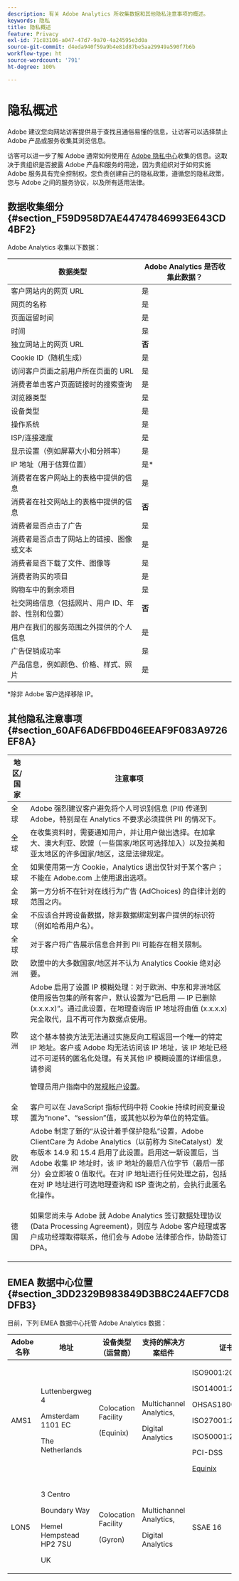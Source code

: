 ```yaml
---
description: 有关 Adobe Analytics 所收集数据和其他隐私注意事项的概述。
keywords: 隐私
title: 隐私概述
feature: Privacy
exl-id: 71c83106-a047-47d7-9a70-4a24595e3d0a
source-git-commit: d4eda940f59a9b4e81d87be5aa29949a590f7b6b
workflow-type: ht
source-wordcount: '791'
ht-degree: 100%

---
```


# 隐私概述

Adobe 建议您向网站访客提供易于查找且通俗易懂的信息，让访客可以选择禁止 Adobe 产品或服务收集其浏览信息。

访客可以进一步了解 Adobe 通常如何使用在 [Adobe 隐私中心](https://www.adobe.com/cn/privacy.html)收集的信息。这取决于贵组织是否披露 Adobe 产品和服务的用途，因为贵组织对于如何实施 Adobe 服务具有完全控制权。您负责创建自己的隐私政策，遵循您的隐私政策，您与 Adobe 之间的服务协议，以及所有适用法律。

## 数据收集细分 {#section_F59D958D7AE44747846993E643CD4BF2}

Adobe Analytics 收集以下数据：

| 数据类型 | Adobe Analytics 是否收集此数据？ |
|---|---|
| 客户网站内的网页 URL | 是 |
| 网页的名称 | 是 |
| 页面逗留时间 | 是 |
| 时间 | 是 |
| 独立网站上的网页 URL | **否** |
| Cookie ID（随机生成） | 是 |
| 访问客户页面之前用户所在页面的 URL | 是 |
| 消费者单击客户页面链接时的搜索查询 | 是 |
| 浏览器类型 | 是 |
| 设备类型 | 是 |
| 操作系统 | 是 |
| ISP/连接速度 | 是 |
| 显示设置（例如屏幕大小和分辨率） | 是 |
| IP 地址（用于估算位置） | 是&#42; |
| 消费者在客户网站上的表格中提供的信息 | 是 |
| 消费者在社交网站上的表格中提供的信息 | **否** |
| 消费者是否点击了广告 | 是 |
| 消费者是否点击了网站上的链接、图像或文本 | 是 |
| 消费者是否下载了文件、图像等 | 是 |
| 消费者购买的项目 | 是 |
| 购物车中的剩余项目 | 是 |
| 社交网络信息（包括照片、用户 ID、年龄、性别和位置） | **否** |
| 用户在我们的服务范围之外提供的个人信息 | 是 |
| 广告促销成功率 | 是 |
| 产品信息，例如颜色、价格、样式、照片 | 是 |

&#42;除非 Adobe 客户选择移除 IP。

## 其他隐私注意事项 {#section_60AF6AD6FBD046EEAF9F083A9726EF8A}

<table id="table_247B425E774F403288233824870D070E"> 
 <thead> 
  <tr> 
   <th colname="col1" class="entry"> 地区/国家 </th> 
   <th colname="col2" class="entry"> 注意事项 </th> 
  </tr> 
 </thead>
 <tbody> 
  <tr> 
   <td colname="col1"> 全球 </td> 
   <td colname="col2"> Adobe 强烈建议客户避免将个人可识别信息 (PII) 传递到 Adobe，特别是在 Analytics 不要求必须提供 PII 的情况下。 </td> 
  </tr> 
  <tr> 
   <td colname="col1"> 全球 </td> 
   <td colname="col2"> 在收集资料时，需要通知用户，并让用户做出选择。在加拿大、澳大利亚、欧盟（一些国家/地区可选择加入）以及拉美和亚太地区的许多国家/地区，这是法律规定。 </td> 
  </tr> 
  <tr> 
   <td colname="col1"> 全球 </td> 
   <td colname="col2"> 如果使用第一方 Cookie，Analytics 退出仅针对于某个客户；不能在 Adobe.com 上使用退出选项。 </td> 
  </tr> 
  <tr> 
   <td colname="col1"> 全球 </td> 
   <td colname="col2"> 第一方分析不在针对在线行为广告 (AdChoices) 的自律计划的范围之内。 </td> 
  </tr> 
  <tr> 
   <td colname="col1"> 全球 </td> 
   <td colname="col2"> 不应该合并跨设备数据，除非数据绑定到客户提供的标识符（例如哈希用户名）。 </td> 
  </tr> 
  <tr> 
   <td colname="col1"> 全球 </td> 
   <td colname="col2"> 对于客户将广告展示信息合并到 PII 可能存在相关限制。 </td> 
  </tr> 
  <tr> 
   <td colname="col1"> 欧洲 </td> 
   <td colname="col2"> 欧盟中的大多数国家/地区并不认为 Analytics Cookie 绝对必要。 </td> 
  </tr> 
  <tr> 
   <td colname="col1"> 欧洲 </td> 
   <td colname="col2"> Adobe 启用了设置 IP 模糊处理：对于欧洲、中东和非洲地区使用报告包集的所有客户，默认设置为“已启用 — IP 已删除 (x.x.x.x)”。通过此设置，在地理查询后 IP 地址将由值 (x.x.x.x) 完全取代，且不再可作为数据点使用。 <p>这个基本替换方法无法通过实施反向工程返回一个唯一的特定 IP 地址。客户或 Adobe 均无法访问该 IP 地址，该 IP 地址已经过不可逆转的匿名化处理。有关其他 IP 模糊设置的详细信息，请参阅 </p> <p> 管理员用户指南中的<a href="/help/admin/admin/general-acct-settings-admin.md">常规帐户设置</a>。</p> </td>
  </tr> 
  <tr> 
   <td colname="col1"> 全球 </td> 
   <td colname="col2"> 客户可以在 JavaScript 指标代码中将 Cookie 持续时间变量设置为“none”、“session”值，或其他以秒为单位的特定值。 </td> 
  </tr> 
  <tr> 
   <td colname="col1"> 欧洲 </td> 
   <td colname="col2"> Adobe 制定了新的“从设计着手保护隐私”设置，Adobe ClientCare 为 Adobe Analytics（以前称为 SiteCatalyst）发布版本 14.9 和 15.4 启用了此设置。启用这一新设置后，当 Adobe 收集 IP 地址时，该 IP 地址的最后八位字节（最后一部分）会立即被 0 值取代。在对 IP 地址进行任何处理之前，包括在对 IP 地址进行可选地理查询和 ISP 查询之前，会执行此匿名化操作。 </td> 
  </tr> 
  <tr> 
   <td colname="col1"> 德国 </td> 
   <td colname="col2"> <p>如果您尚未与 Adobe 就 Adobe Analytics 签订数据处理协议 (Data Processing Agreement)，则应与 Adobe 客户经理或客户成功经理取得联系，他们会与 Adobe 法律部合作，协助签订 DPA。 </p> </td> 
  </tr> 
 </tbody> 
</table>

## EMEA 数据中心位置 {#section_3DD2329B983849D3B8C24AEF7CD8DFB3}

目前，下列 EMEA 数据中心托管 Adobe Analytics 数据：

<table id="table_65794B3790FD4B519EE89CF4F4B88314"> 
 <thead> 
  <tr> 
   <th colname="col1" class="entry"> Adobe 名称 </th> 
   <th colname="col2" class="entry"> 地址 </th> 
   <th colname="col3" class="entry"> 设备类型（运营商） </th> 
   <th colname="col4" class="entry"> 支持的解决方案组件 </th> 
   <th colname="col5" class="entry"> 证书 </th> 
  </tr> 
 </thead>
 <tbody> 
  <tr> 
   <td colname="col1"> AMS1 </td> 
   <td colname="col2"> <p>Luttenbergweg 4 </p> <p>Amsterdam 1101 EC </p> <p>The Netherlands </p> </td> 
   <td colname="col3"> <p>Colocation Facility </p> <p>(Equinix) </p> </td> 
   <td colname="col4"> <p>Multichannel Analytics, </p> <p>Digital Analytics </p> </td> 
   <td colname="col5"> <p>ISO9001:2008 </p> <p>ISO14001:2004 </p> <p>OHSAS18001:2007 </p> <p>ISO27001:2005 </p> <p>ISO50001:2011 </p> <p>PCI-DSS </p> <p> <a href="https://www.equinix.com/solutions/by-services/colocation/standards-and-compliance/iso-certified-data-centers/#table"  > Equinix </a> </p> </td> 
  </tr> 
  <tr> 
   <td colname="col1"> LON5 </td> 
   <td colname="col2"> <p>3 Centro </p> <p>Boundary Way </p> <p>Hemel Hempstead HP2 7SU </p> <p>UK </p> </td> 
   <td colname="col3"> <p>Colocation Facility </p> <p>(Gyron) </p> </td> 
   <td colname="col4"> <p>Multichannel Analytics, </p> <p>Digital Analytics </p> </td> 
   <td colname="col5"> SSAE 16 </td> 
  </tr> 
 </tbody> 
</table>
